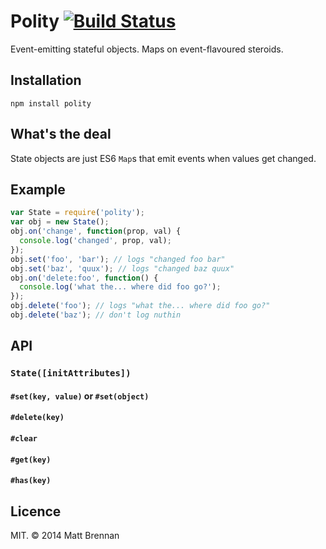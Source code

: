 # Polity [![Build Status](https://travis-ci.org/quarterto/Polity.svg)](https://travis-ci.org/quarterto/Polity)

Event-emitting stateful objects. Maps on event-flavoured steroids.

## Installation

```
npm install polity
```

## What's the deal

State objects are just ES6 `Map`s that emit events when values get changed.

## Example
```javascript
var State = require('polity');
var obj = new State();
obj.on('change', function(prop, val) {
  console.log('changed', prop, val);
});
obj.set('foo', 'bar'); // logs "changed foo bar"
obj.set('baz', 'quux'); // logs "changed baz quux"
obj.on('delete:foo', function() {
  console.log('what the... where did foo go?');
});
obj.delete('foo'); // logs "what the... where did foo go?"
obj.delete('baz'); // don't log nuthin
```

## API
### `State([initAttributes])`
#### `#set(key, value)` or `#set(object)`
#### `#delete(key)`
#### `#clear`
#### `#get(key)`
#### `#has(key)`

## Licence

MIT. &copy; 2014 Matt Brennan
